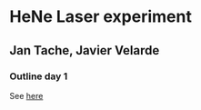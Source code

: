 # HeNe Laser experiment
## Jan Tache, Javier Velarde

### Outline day 1
See [here](Optics-LAB-2-Outline-day1_2019-02-06.pdf)

